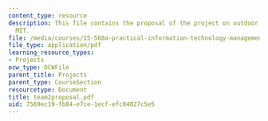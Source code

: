 ```yaml
---
content_type: resource
description: This file contains the proposal of the project on outdoor wireless at
  MIT.
file: /media/courses/15-568a-practical-information-technology-management-spring-2005/7569ec19fb84e7ce1ecfefc84027c5e5_team2proposal.pdf
file_type: application/pdf
learning_resource_types:
- Projects
ocw_type: OCWFile
parent_title: Projects
parent_type: CourseSection
resourcetype: Document
title: team2proposal.pdf
uid: 7569ec19-fb84-e7ce-1ecf-efc84027c5e5
---
```

